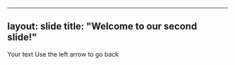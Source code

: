 
---
layout: slide
title: "Welcome to our second slide!"
---
Your text
Use the left arrow to go back